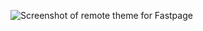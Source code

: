 ![Screenshot of remote theme for Fastpage](https://user-images.githubusercontent.com/111467040/188242492-519b25a7-5561-4566-b6f4-110d0469ef0a.png)
